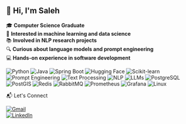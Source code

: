 ## 👋 Hi, I'm Saleh

🎓 **Computer Science Graduate**  
🧠 **Interested in machine learning and data science**  
📚 **Involved in NLP research projects**  
🔍 **Curious about language models and prompt engineering**  
💻 **Hands-on experience in software development**



<p align="left">
  <img src="https://img.shields.io/badge/Python-3776AB?style=for-the-badge&logo=python&logoColor=white" alt="Python">
  <img src="https://img.shields.io/badge/Java-ED8B00?style=for-the-badge&logo=openjdk&logoColor=white" alt="Java">
  <img src="https://img.shields.io/badge/Spring%20Boot-6DB33F?style=for-the-badge&logo=spring&logoColor=white" alt="Spring Boot">
  <img src="https://img.shields.io/badge/HuggingFace-FFD21F?style=for-the-badge&logo=huggingface&logoColor=black" alt="Hugging Face">
  <img src="https://img.shields.io/badge/Scikit--Learn-F7931E?style=for-the-badge&logo=scikit-learn&logoColor=white" alt="Scikit-learn">
  <img src="https://img.shields.io/badge/Prompt%20Engineering-4A90E2?style=for-the-badge" alt="Prompt Engineering">
  <img src="https://img.shields.io/badge/Text%20Processing-4A148C?style=for-the-badge&logo=semanticweb&logoColor=white" alt="Text Processing">
  <img src="https://img.shields.io/badge/NLP-9C27B0?style=for-the-badge&logo=openai&logoColor=white" alt="NLP">
  <img src="https://img.shields.io/badge/LLMs-5E35B1?style=for-the-badge&logo=readme&logoColor=white" alt="LLMs">
  <img src="https://img.shields.io/badge/PostgreSQL-336791?style=for-the-badge&logo=postgresql&logoColor=white" alt="PostgreSQL">
  <img src="https://img.shields.io/badge/PostGIS-0099CC?style=for-the-badge&logo=postgresql&logoColor=white" alt="PostGIS">
  <img src="https://img.shields.io/badge/Redis-D82C20?style=for-the-badge&logo=redis&logoColor=white" alt="Redis">
  <img src="https://img.shields.io/badge/RabbitMQ-FF6600?style=for-the-badge&logo=rabbitmq&logoColor=white" alt="RabbitMQ">
  <img src="https://img.shields.io/badge/Prometheus-E6522C?style=for-the-badge&logo=prometheus&logoColor=white" alt="Prometheus">
  <img src="https://img.shields.io/badge/Grafana-F46800?style=for-the-badge&logo=grafana&logoColor=white" alt="Grafana">
  <img src="https://img.shields.io/badge/Linux-000000?style=for-the-badge&logo=linux&logoColor=white" alt="Linux">
</p>


📬 Let's Connect

[![Gmail](https://img.shields.io/badge/Gmail-D14836?style=for-the-badge&logo=gmail&logoColor=white)](mailto:saleh.shakour.edu@gmail.com)  
[![LinkedIn](https://img.shields.io/badge/LinkedIn-0077B5?style=for-the-badge&logo=linkedin&logoColor=white)](https://linkedin.com/in/your-profile)
